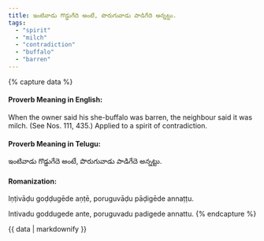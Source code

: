 ```yaml
---
title: ఇంటివాడు గొడ్డుగేదె అంటే, పొరుగువాడు పాడిగేదె అన్నట్టు.
tags:
  - "spirit"
  - "milch"
  - "contradiction"
  - "buffalo"
  - "barren"
---
```


{% capture data %}
#### Proverb Meaning in English:
When the owner said his she-buffalo was barren, the neighbour said it was milch.
(See Nos. 111, 435.)
Applied to a spirit of contradiction.

#### Proverb Meaning in Telugu:
ఇంటివాడు గొడ్డుగేదె అంటే, పొరుగువాడు పాడిగేదె అన్నట్టు.

#### Romanization:
Iṇṭivāḍu goḍḍugēde aṇṭē, poruguvāḍu pāḍigēde annaṭṭu.

Intivadu goddugede ante, poruguvadu padigede annattu.
{% endcapture %}

{{ data | markdownify }}

